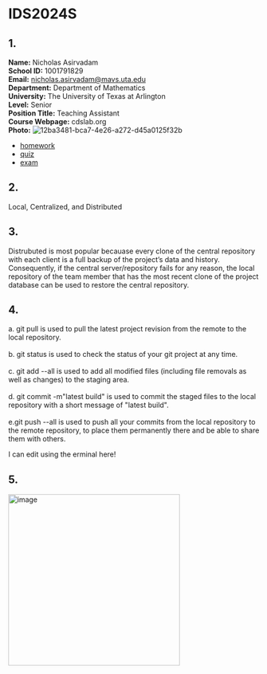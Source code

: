 # IDS2024S
## 1.
__Name:__ Nicholas Asirvadam\
__School ID:__ 1001791829\
__Email:__ nicholas.asirvadam@mavs.uta.edu\
__Department:__ Department of Mathematics\
__University:__ The University of Texas at Arlington\
__Level:__ Senior\
__Position Title:__ Teaching Assistant\
__Course Webpage:__ cdslab.org\
__Photo:__ ![12ba3481-bca7-4e26-a272-d45a0125f32b](https://github.com/NicholasAsirvadam/IDS2024S/assets/157654914/e43c439f-e2f1-4213-b6f2-7602cc6bbd50)  

+ [homework](./hw)
+ [quiz](./quiz)
+ [exam](./exam)
## 2.
Local, Centralized, and Distributed
## 3.
Distrubuted is most popular becauase every clone of the central repository with each client is a full backup of the project’s data and history. Consequently, if the central server/repository fails for any reason, the local repository of the team member that has the most recent clone of the project database can be used to restore the central repository.
## 4.
a. git pull is used to pull the latest project revision from the remote to the local repository.\
\
b. git status is used to check the status of your git project at any time.\
\
c. git add --all is used to add all modified files (including file removals as well as changes) to the staging area.\
\
d. git commit -m"latest build" is used to commit the staged files to the local repository with a short message of "latest build".\
\
e.git push --all is used to push all your commits from the local repository to the remote repository, to place them permanently there and be able to share them with others.

I can edit using the erminal here!  

## 5.


<img width="344" alt="image" src="https://github.com/NicholasAsirvadam/IDS2024S/assets/157654914/ef27e806-f870-402b-94df-50f81d896277">
